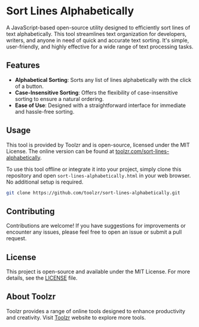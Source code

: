 # Sort Lines Alphabetically

A JavaScript-based open-source utility designed to efficiently sort lines of text alphabetically. This tool streamlines text organization for developers, writers, and anyone in need of quick and accurate text sorting. It's simple, user-friendly, and highly effective for a wide range of text processing tasks.

## Features

- **Alphabetical Sorting**: Sorts any list of lines alphabetically with the click of a button.
- **Case-Insensitive Sorting**: Offers the flexibility of case-insensitive sorting to ensure a natural ordering.
- **Ease of Use**: Designed with a straightforward interface for immediate and hassle-free sorting.

## Usage

This tool is provided by Toolzr and is open-source, licensed under the MIT License. The online version can be found at [toolzr.com/sort-lines-alphabetically](https://toolzr.com/sort-lines-alphabetically).

To use this tool offline or integrate it into your project, simply clone this repository and open `sort-lines-alphabetically.html` in your web browser. No additional setup is required.

```bash
git clone https://github.com/toolzr/sort-lines-alphabetically.git
```

## Contributing

Contributions are welcome! If you have suggestions for improvements or encounter any issues, please feel free to open an issue or submit a pull request.

## License

This project is open-source and available under the MIT License. For more details, see the [LICENSE](LICENSE.md) file.

## About Toolzr

Toolzr provides a range of online tools designed to enhance productivity and creativity. Visit [Toolzr](https://toolzr.com/) website to explore more tools.
